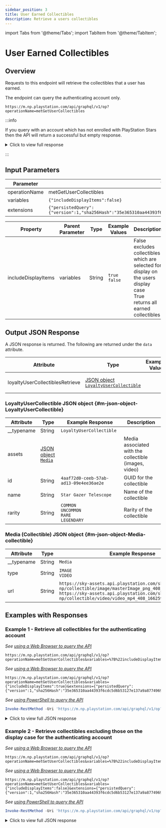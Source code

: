 ```yaml
---
sidebar_position: 3
title: User Earned Collectibles
description: Retrieve a users collectibles
---
```


import Tabs from '@theme/Tabs';
import TabItem from '@theme/TabItem';

# User Earned Collectibles

## Overview

Requests to this endpoint will retrieve the collectibles that a user has earned.

The endpoint can query the authenticating account only.

    https://m.np.playstation.com/api/graphql/v1/op?operationName=metGetUserCollectibles

:::info

If you query with an account which has not enrolled with PlayStation Stars then the API will return a successful but empty response.

<details><summary>Click to view full response</summary>

```json
{
  "data": {
    "loyaltyUserCollectiblesRetrieve": []
  }
}
```

</details>

:::

## Input Parameters

| Parameter | Value |
| --- | --- |
| operationName | metGetUserCollectibles |
| variables | `{"includeDisplayItems":false}` |
| extensions | `{"persistedQuery":{"version":1,"sha256Hash":"35e365310aa44393f6cdc5d6b53127e137a9a87749692ca3c4c3c49dca92c4ba"}}` |

| Property | Parent Parameter | Type | Example Values | Description | Required |
| --- | --- | --- | --- | --- | --- |
| includeDisplayItems | variables | String | `true`<br/>`false` | False excludes collectibles which are selected for display on the users display case<br/>True returns all earned collectibles | Yes |

## Output JSON Response

A JSON response is returned. The following are returned under the `data` attribute.

| Attribute | Type | Example Value | Description |
| --- | --- |--- | --- | 
| loyaltyUserCollectiblesRetrieve | [JSON object<br/>`LoyaltyUserCollectible`](#m-json-object-LoyaltyUserCollectible) | | Contains the users collectibles

### LoyaltyUserCollectible JSON object {#m-json-object-LoyaltyUserCollectible}

| Attribute | Type | Example Response | Description |
| --- | --- |--- | --- |
| __typename | String | `LoyaltyUserCollectible` |
| assets | [JSON object<br/>`Media`](#m-json-object-Media-collectible) | | Media associated with the collectible (images, video)
| id | String | `4aaf72d0-ceeb-57ab-ad13-09e4ee36ae2e` | GUID for the collectible
| name | String | `Star Gazer Telescope` | Name of the collectible
| rarity | String | `COMMON`<br/>`UNCOMMON`<br/>`RARE`<br/>`LEGENDARY` | Rarity of the collectible

### Media (Collectible) JSON object {#m-json-object-Media-collectible}

| Attribute | Type | Example Response | Description |
| --- | --- |--- | --- |
| __typename | String | `Media` |
| type | String | `IMAGE`<br/>`VIDEO` | The media type
| url | String | `https://sky-assets.api.playstation.com/sky/p1-np/collectible/image/masterImage_png_408_1664306310803.png`<br/>`https://sky-assets.api.playstation.com/sky/p1-np/collectible/video/video_mp4_408_1662591675454.mp4` | URL for the media


## Examples with Responses

### Example 1 - Retrieve all collectibles for the authenticating account

<Tabs>
<TabItem value="example1-encoded-url" label="Encoded URL">

_See [using a Web Browser to query the API](../query-api#web-browser)_

    https://m.np.playstation.com/api/graphql/v1/op?operationName=metGetUserCollectibles&variables=%7B%22includeDisplayItems%22%3Atrue%7D&extensions=%7B%22persistedQuery%22%3A%7B%22version%22%3A1%2C%22sha256Hash%22%3A%2235e365310aa44393f6cdc5d6b53127e137a9a87749692ca3c4c3c49dca92c4ba%22%7D%7D

</TabItem>

<TabItem value="example1-raw-url" label="Raw URL">

_See [using a Web Browser to query the API](../query-api#web-browser)_

    https://m.np.playstation.com/api/graphql/v1/op?operationName=metGetUserCollectibles&variables={"includeDisplayItems":true}&extensions={"persistedQuery":{"version":1,"sha256Hash":"35e365310aa44393f6cdc5d6b53127e137a9a87749692ca3c4c3c49dca92c4ba"}}

</TabItem>

<TabItem value="example1-raw-pwsh" label="PowerShell">

_See [using PowerShell to query the API](../query-api#powershell-7)_

```powershell
Invoke-RestMethod -Uri 'https://m.np.playstation.com/api/graphql/v1/op?operationName=metGetUserCollectibles&variables={"includeDisplayItems":true}&extensions={"persistedQuery":{"version":1,"sha256Hash":"35e365310aa44393f6cdc5d6b53127e137a9a87749692ca3c4c3c49dca92c4ba"}}' -Authentication Bearer -Token $token
```

</TabItem>

</Tabs>

<details><summary>Click to view full JSON response</summary>

```json
{
  "data": {
    "loyaltyUserCollectiblesRetrieve": [
      {
        "__typename": "LoyaltyUserCollectible",
        "assets": [
          {
            "__typename": "Media",
            "type": "IMAGE",
            "url": "https://sky-assets.api.playstation.com/sky/p1-np/collectible/image/masterImage_png_408_1664306310803.png"
          },
          {
            "__typename": "Media",
            "type": "VIDEO",
            "url": "https://sky-assets.api.playstation.com/sky/p1-np/collectible/video/video_mp4_408_1662591675454.mp4"
          }
        ],
        "id": "4aaf72d0-ceeb-57ab-ad13-09e4ee36ae2e",
        "name": "Star Gazer Telescope",
        "rarity": "COMMON"
      },
      {
        "__typename": "LoyaltyUserCollectible",
        "assets": [
          {
            "__typename": "Media",
            "type": "IMAGE",
            "url": "https://sky-assets.api.playstation.com/sky/p1-np/collectible/image/masterImage_png_428_1663345652984.png"
          },
          {
            "__typename": "Media",
            "type": "VIDEO",
            "url": "https://sky-assets.api.playstation.com/sky/p1-np/collectible/video/video_mp4_428_1663345660772.mp4"
          }
        ],
        "id": "88d25cfa-26ad-572a-9335-a32b9bcabe13",
        "name": "PlayStation Tech Demo Tyrannosaurus Rex ",
        "rarity": "UNCOMMON"
      }
    ]
  }
}
```

</details>

### Example 2 - Retrieve collectibles excluding those on the display case for the authenticating account

<Tabs>
<TabItem value="example2-encoded-url" label="Encoded URL">

_See [using a Web Browser to query the API](../query-api#web-browser)_

    https://m.np.playstation.com/api/graphql/v1/op?operationName=metGetUserCollectibles&variables=%7B%22includeDisplayItems%22%3Afalse%7D&extensions=%7B%22persistedQuery%22%3A%7B%22version%22%3A1%2C%22sha256Hash%22%3A%2235e365310aa44393f6cdc5d6b53127e137a9a87749692ca3c4c3c49dca92c4ba%22%7D%7D

</TabItem>

<TabItem value="example2-raw-url" label="Raw URL">

_See [using a Web Browser to query the API](../query-api#web-browser)_

    https://m.np.playstation.com/api/graphql/v1/op?operationName=metGetUserCollectibles&variables={"includeDisplayItems":false}&extensions={"persistedQuery":{"version":1,"sha256Hash":"35e365310aa44393f6cdc5d6b53127e137a9a87749692ca3c4c3c49dca92c4ba"}}

</TabItem>

<TabItem value="example2-raw-pwsh" label="PowerShell">

_See [using PowerShell to query the API](../query-api#powershell-7)_

```powershell
Invoke-RestMethod -Uri 'https://m.np.playstation.com/api/graphql/v1/op?operationName=metGetUserCollectibles&variables={"includeDisplayItems":false}&extensions={"persistedQuery":{"version":1,"sha256Hash":"35e365310aa44393f6cdc5d6b53127e137a9a87749692ca3c4c3c49dca92c4ba"}}' -Authentication Bearer -Token $token
```

</TabItem>

</Tabs>

<details><summary>Click to view full JSON response</summary>

```json
{
  "data": {
    "loyaltyUserCollectiblesRetrieve": []
  }
}
```

</details>